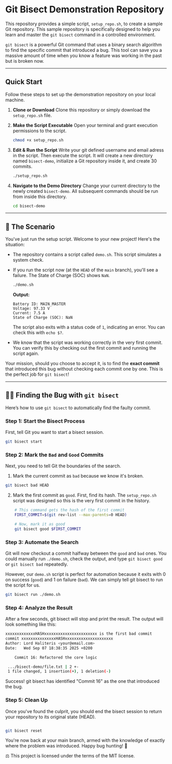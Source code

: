 # Git Bisect Demonstration Repository

This repository provides a simple script, `setup_repo.sh`, to create a sample Git repository. This sample repository is specifically designed to help you learn and master the `git bisect` command in a controlled environment.

`git bisect` is a powerful Git command that uses a binary search algorithm to find the specific commit that introduced a bug. This tool can save you a massive amount of time when you know a feature was working in the past but is broken now.

---

## Quick Start

Follow these steps to set up the demonstration repository on your local machine.

1.  **Clone or Download**
    Clone this repository or simply download the `setup_repo.sh` file.

2.  **Make the Script Executable**
    Open your terminal and grant execution permissions to the script.
    ```bash
    chmod +x setup_repo.sh
    ```

3.  **Edit & Run the Script**
    Write your git defined username and email adress in the script. Then execute the script. It will create a new directory named `bisect-demo`, initialize a Git repository inside it, and create 30 commits.
    ```bash
    ./setup_repo.sh
    ```

4.  **Navigate to the Demo Directory**
    Change your current directory to the newly created `bisect-demo`. All subsequent commands should be run from inside this directory.
    ```bash
    cd bisect-demo
    ```

---

## 🎯 The Scenario

You've just run the setup script. Welcome to your new project! Here's the situation:

* The repository contains a script called `demo.sh`. This script simulates a system check.
* If you run the script now (at the `HEAD` of the `main` branch), you'll see a failure. The State of Charge (SOC) shows `NaN`.

    ```bash
    ./demo.sh
    ```
    **Output:**
    ```
    Battery ID: MAIN_MASTER
    Voltage: 97.33 V
    Current: 7.5 A
    State of Charge (SOC): NaN
    ```
    The script also exits with a status code of `1`, indicating an error. You can check this with `echo $?`.

* We know that the script was working correctly in the very first commit. You can verify this by checking out the first commit and running the script again.

Your mission, should you choose to accept it, is to find the **exact commit** that introduced this bug without checking each commit one by one. This is the perfect job for `git bisect`!

---

## 🕵️‍♂️ Finding the Bug with `git bisect`

Here’s how to use `git bisect` to automatically find the faulty commit.

### Step 1: Start the Bisect Process

First, tell Git you want to start a bisect session.

```bash
git bisect start
```

### Step 2: Mark the `Bad` and `Good` Commits

Next, you need to tell Git the boundaries of the search.

1. Mark the current commit as `bad` because we know it's broken.

```bash
git bisect bad HEAD
```

2. Mark the first commit as `good`. First, find its hash. The `setup_repo.sh` script was designed so this is the very first commit in the history.

```bash
    # This command gets the hash of the first commit
    FIRST_COMMIT=$(git rev-list --max-parents=0 HEAD)

    # Now, mark it as good
    git bisect good $FIRST_COMMIT
```

### Step 3: Automate the Search

Git will now checkout a commit halfway between the `good` and `bad` ones. You could manually run `./demo.sh`, check the output, and type `git bisect good` or `git bisect bad` repeatedly.

However, our `demo.sh` script is perfect for automation because it exits with 0 on success (`good`) and 1 on failure (`bad`). We can simply tell git bisect to run the script for us.
```Bash
git bisect run ./demo.sh
```

### Step 4: Analyze the Result

After a few seconds, git bisect will stop and print the result. The output will look something like this:

```bash
xxxxxxxxxxxxxHASHxxxxxxxxxxxxxxxxxxxxxxx is the first bad commit
commit xxxxxxxxxxxxxxxHASHxxxxxxxxxxxxxxxxxxxxx
Author: Lord Haliteris <your@email.com>
Date:   Wed Sep 07 18:38:35 2025 +0200

    Commit 16: Refactored the core logic

 .../bisect-demo/file.txt | 2 +-
 1 file changed, 1 insertion(+), 1 deletion(-)
```

Success! git bisect has identified "Commit 16" as the one that introduced the bug.

### Step 5: Clean Up

Once you've found the culprit, you should end the bisect session to return your repository to its original state (HEAD).
```Bash

git bisect reset
```

You're now back at your main branch, armed with the knowledge of exactly where the problem was introduced. Happy bug hunting! 🐛

⚖️ This project is licensed under the terms of the MIT license.
